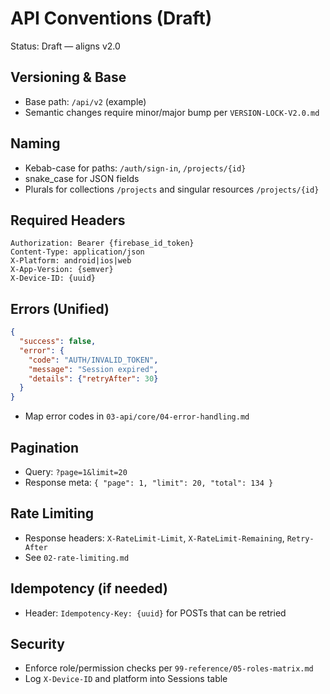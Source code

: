 # API Conventions (Draft)

Status: Draft — aligns v2.0

## Versioning & Base
- Base path: `/api/v2` (example)
- Semantic changes require minor/major bump per `VERSION-LOCK-V2.0.md`

## Naming
- Kebab-case for paths: `/auth/sign-in`, `/projects/{id}`
- snake_case for JSON fields
- Plurals for collections `/projects` and singular resources `/projects/{id}`

## Required Headers
```
Authorization: Bearer {firebase_id_token}
Content-Type: application/json
X-Platform: android|ios|web
X-App-Version: {semver}
X-Device-ID: {uuid}
```

## Errors (Unified)
```json
{
  "success": false,
  "error": {
    "code": "AUTH/INVALID_TOKEN",
    "message": "Session expired",
    "details": {"retryAfter": 30}
  }
}
```
- Map error codes in `03-api/core/04-error-handling.md`

## Pagination
- Query: `?page=1&limit=20`
- Response meta: `{ "page": 1, "limit": 20, "total": 134 }`

## Rate Limiting
- Response headers: `X-RateLimit-Limit`, `X-RateLimit-Remaining`, `Retry-After`
- See `02-rate-limiting.md`

## Idempotency (if needed)
- Header: `Idempotency-Key: {uuid}` for POSTs that can be retried

## Security
- Enforce role/permission checks per `99-reference/05-roles-matrix.md`
- Log `X-Device-ID` and platform into Sessions table
